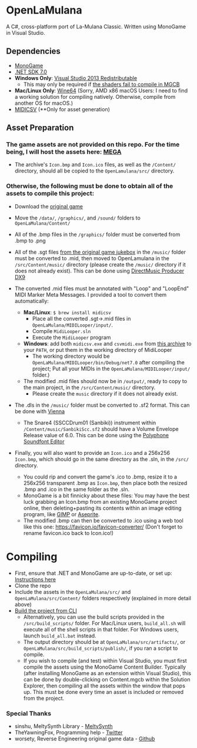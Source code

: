 # OpenLaMulana
A C#, cross-platform port of La-Mulana Classic. Written using MonoGame in Visual Studio.

## Dependencies
- [MonoGame](https://www.monogame.net/)
- [.NET SDK 7.0](https://dotnet.microsoft.com/en-us/download)
- **Windows Only**: [Visual Studio 2013 Redistributable](https://aka.ms/highdpimfc2013x64enu)
  - This may only be required if [the shaders fail to compile in MGCB](https://flatredball.gitbook.io/monogame-troubleshooting/monogame-troubleshooting/building-content-content-pipeline)
- **Mac/Linux Only**: [Wine64](https://wiki.winehq.org/FAQ#Installing_Wine) (Sorry, AMD x86 macOS Users: I need to find a working solution for compiling natively. Otherwise, compile from another OS for macOS.)
- [MIDICSV](https://www.fourmilab.ch/webtools/midicsv/) (**Only for asset generation)

## Asset Preparation
### The game assets are not provided on this repo. For the time being, I will host the assets here: [MEGA](https://mega.nz/file/qXIzSSBI#KEHYdjEjTloCjVl1um4pKYw5NziMfISwtjcfSc8lums)
- The archive's ``Icon.bmp`` and ``Icon.ico`` files, as well as the ``/Content/`` directory, should all be copied to the ``OpenLamulana/src/`` directory.

### Otherwise, the following must be done to obtain all of the assets to compile this project:

- Download the [original game](https://archive.org/details/La-Mulana)
- Move the ``/data/``, ``/graphics/``, and ``/sound/`` folders to ``OpenLaMulana/Content/``
- All of the .bmp files in the ``/graphics/`` folder must be converted from .bmp to .png
- All of the .sgt files [from the original game jukebox](https://archive.org/details/la-mulana-jukebox) in the ``/music/`` folder must be converted to .mid, then moved to OpenLamulana in the ``/src/Content/music/`` directory (please create the ``/music/`` directory if it does not already exist). This can be done using [DirectMusic Producer DX9](https://archive.org/details/direct-music-producer-9)
- The converted .mid files must be annotated with "Loop" and "LoopEnd" MIDI Marker Meta Messages. I provided a tool to convert them automatically:
  - **Mac/Linux**: `$ brew install midicsv`
	- Place all the converted .sgt->.mid files in ``OpenLaMulana/MIDILooper/input/``.
	- Compile ``MidiLooper.sln``
	- Execute the ``MidiLooper`` program
  - **Windows**: add both ``midicsv.exe`` and ``csvmidi.exe`` from [this archive](https://www.fourmilab.ch/webtools/midicsv/midicsv-1.1.tar.gz) to your ``PATH``, or put them in the working directory of MidiLooper
  	- The working directory would be ``OpenLaMulana/MIDILooper/bin/Debug/net7.0`` after compiling the project; Put all your MIDIs in the ``OpenLaMulana/MIDILooper/input/`` folder.)
  - The modified .mid files should now be in ``/output/``, ready to copy to the main project, in the ``/src/Content/music/`` directory.
    - Please create the ``music`` directory if it does not already exist.

- The .dls in the ``/music/`` folder must be converted to .sf2 format. This can be done with [Vienna](http://www.synthfont.com/Downloads.html)
  - The Snare4 (SSCCDrum01 (Sanbiki)) instrument within ``/Content/music/SanbikiScc.sf2`` should have a Volume Envelope Release value of 6.0. This can be done using the [Polyphone Soundfont Editor](https://www.polyphone-soundfonts.com/)
- Finally, you will also want to provide an ``Icon.ico`` and a 256x256 ``Icon.bmp``, which should go in the same directory as the .sln, in the ``/src/`` directory.
  - You could rip and convert the game&apos;s .ico to .bmp, resize it to a 256x256 transparent .bmp as ``Icon.bmp``, then place both the resized .bmp and .ico in the same folder as the .sln.
  - MonoGame is a bit finnicky about these files: You may have the best luck grabbing an Icon.bmp from an existing MonoGame project online, then deleting+pasting its contents within an image editing program, like [GIMP](https://www.gimp.org/) or [Aseprite](https://www.aseprite.org/).
  - The modified .bmp can then be converted to .ico using a web tool like this one: https://favicon.io/favicon-converter/ (Don't forget to rename favicon.ico back to Icon.ico!)

# Compiling
- First, ensure that .NET and MonoGame are up-to-date, or set up: [Instructions here](https://docs.monogame.net/articles/getting_started/0_getting_started.html)
- Clone the repo
- Include the assets in the ``OpenLaMulana/src/`` and ``OpenLaMulana/src/Content/`` folders respectively (explained in more detail above)
- [Build the project from CLI](https://docs.monogame.net/articles/packaging_games.html)
  - Alternatively, you can use the build scripts provided in the ``/src/build_scripts/`` folder. For Mac/Linux users, ``build_all.sh`` will execute all of the shell scripts in that folder. For Windows users, launch ``build_all.bat`` instead.
  - The output directory should be at ``OpenLaMulana/src/artifacts/``, or ``OpenLaMulana/src/build_scripts/publish/``, if you ran a script to compile.
  - If you wish to compile (and test) within Visual Studio, you must first compile the assets using the MonoGame Content Builder. Typically (after installing MonoGame as an extension within Visual Studio), this can be done by double-clicking on Content.mgcb within the Solution Explorer, then compiling all the assets within the window that pops up. This must be done every time an asset is included or removed from the project.

### Special Thanks
- sinshu, MeltySynth Library - [MeltySynth](https://github.com/sinshu/meltysynth)
- TheYawningFox, Programming help - [Twitter](https://twitter.com/theyawningfox)
- worsety, Reverse Engineering original game data - [Github](https://github.com/worsety)
